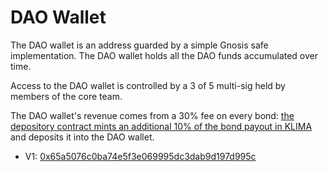 # DAO Wallet

The DAO wallet is an address guarded by a simple Gnosis safe implementation. The DAO wallet holds all the DAO funds accumulated over time.

Access to the DAO wallet is controlled by a 3 of 5 multi-sig held by members of the core team.

The DAO wallet's revenue comes from a 30% fee on every bond: [the depository contract mints an additional 10% of the bond payout in KLIMA](https://github.com/KlimaDAO/klimadao-solidity/blob/285cb5590a1fb312e26202027346d5f5c6d21394/contracts/bonds/upgradeable/KlimaBondDepositoryUpgradeable.sol#L278) and deposits it into the DAO wallet.

* &#x20;V1: [0x65a5076c0ba74e5f3e069995dc3dab9d197d995c](https://polygonscan.com/address/0x65a5076c0ba74e5f3e069995dc3dab9d197d995c)
